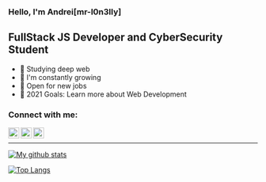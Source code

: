 ### Hello, I'm Andrei[mr-l0n3lly]

## FullStack JS Developer and CyberSecurity Student
- 🔭 Studying deep web
- 🌱 I'm  constantly growing
- 👯 Open for new jobs
- 🥅 2021 Goals: Learn more about Web Development

### Connect with me:

[<img align="left" alt="MrLonelly | Twitter" width="22px" src="https://cdn.jsdelivr.net/npm/simple-icons@v3/icons/twitter.svg" />][twitter]
[<img align="left" alt="MrLonelly | Instagram" width="22px" src="https://cdn.jsdelivr.net/npm/simple-icons@v3/icons/instagram.svg" />][instagram]
[<img align="left" alt="MrLonelly | Instagram" width="22px" src="https://cdn.jsdelivr.net/npm/simple-icons@v3/icons/hackerrank.svg" />][hackerrank]

<br />

---

[![My github stats](https://github-readme-stats.vercel.app/api?username=mr-l0n3lly)](https://github.com/mr-l0n3lly)

[![Top Langs](https://github-readme-stats.vercel.app/api?username=mr-l0n3lly&theme=dark&show_icons=true)](https://github.com/mr-l0n3lly)


[twitter]: https://twitter.com/mr_l0n3lly
[instagram]: https://www.instagram.com/apavalac/
[hackerrank]: https://www.hackerrank.com/mrl0n3lly
